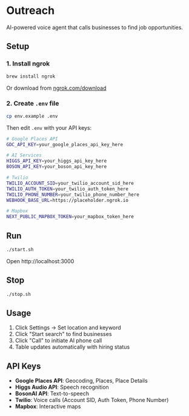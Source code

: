 # Outreach

AI-powered voice agent that calls businesses to find job opportunities.

## Setup

### 1. Install ngrok

```bash
brew install ngrok
```

Or download from [ngrok.com/download](https://ngrok.com/download)

### 2. Create `.env` file

```bash
cp env.example .env
```

Then edit `.env` with your API keys:

```bash
# Google Places API
GDC_API_KEY=your_google_places_api_key_here

# AI Services
HIGGS_API_KEY=your_higgs_api_key_here
BOSON_API_KEY=your_boson_api_key_here

# Twilio
TWILIO_ACCOUNT_SID=your_twilio_account_sid_here
TWILIO_AUTH_TOKEN=your_twilio_auth_token_here
TWILIO_PHONE_NUMBER=your_twilio_phone_number_here
WEBHOOK_BASE_URL=https://placeholder.ngrok.io

# Mapbox
NEXT_PUBLIC_MAPBOX_TOKEN=your_mapbox_token_here
```

## Run

```bash
./start.sh
```

Open http://localhost:3000

## Stop

```bash
./stop.sh
```

## Usage

1. Click Settings → Set location and keyword
2. Click "Start search" to find businesses
3. Click "Call" to initiate AI phone call
4. Table updates automatically with hiring status

## API Keys

- **Google Places API**: Geocoding, Places, Place Details
- **Higgs Audio API**: Speech recognition
- **BosonAI API**: Text-to-speech
- **Twilio**: Voice calls (Account SID, Auth Token, Phone Number)
- **Mapbox**: Interactive maps
